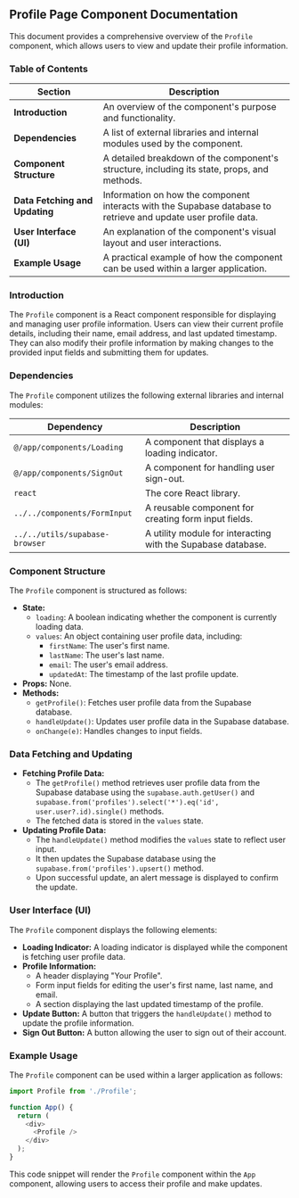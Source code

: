 ## Profile Page Component Documentation

This document provides a comprehensive overview of the `Profile` component, which allows users to view and update their profile information.

### Table of Contents

| Section | Description |
|---|---|
| **Introduction** |  An overview of the component's purpose and functionality. |
| **Dependencies** | A list of external libraries and internal modules used by the component. |
| **Component Structure** |  A detailed breakdown of the component's structure, including its state, props, and methods. |
| **Data Fetching and Updating** | Information on how the component interacts with the Supabase database to retrieve and update user profile data. |
| **User Interface (UI)** |  An explanation of the component's visual layout and user interactions. |
| **Example Usage** |  A practical example of how the component can be used within a larger application. |

### Introduction

The `Profile` component is a React component responsible for displaying and managing user profile information. Users can view their current profile details, including their name, email address, and last updated timestamp. They can also modify their profile information by making changes to the provided input fields and submitting them for updates.

### Dependencies

The `Profile` component utilizes the following external libraries and internal modules:

| Dependency | Description |
|---|---|
| `@/app/components/Loading` | A component that displays a loading indicator. |
| `@/app/components/SignOut` | A component for handling user sign-out. |
| `react` |  The core React library. |
| `../../components/FormInput` | A reusable component for creating form input fields. |
| `../../utils/supabase-browser` |  A utility module for interacting with the Supabase database. |

### Component Structure

The `Profile` component is structured as follows:

* **State:**
    * `loading`: A boolean indicating whether the component is currently loading data.
    * `values`: An object containing user profile data, including:
        * `firstName`:  The user's first name.
        * `lastName`: The user's last name.
        * `email`: The user's email address.
        * `updatedAt`: The timestamp of the last profile update.
* **Props:** None.
* **Methods:**
    * `getProfile()`:  Fetches user profile data from the Supabase database.
    * `handleUpdate()`: Updates user profile data in the Supabase database.
    * `onChange(e)`: Handles changes to input fields.

### Data Fetching and Updating

* **Fetching Profile Data:**
    * The `getProfile()` method retrieves user profile data from the Supabase database using the `supabase.auth.getUser()` and `supabase.from('profiles').select('*').eq('id', user.user?.id).single()` methods.
    * The fetched data is stored in the `values` state.
* **Updating Profile Data:**
    * The `handleUpdate()` method modifies the `values` state to reflect user input.
    * It then updates the Supabase database using the `supabase.from('profiles').upsert()` method.
    * Upon successful update, an alert message is displayed to confirm the update.

### User Interface (UI)

The `Profile` component displays the following elements:

* **Loading Indicator:** A loading indicator is displayed while the component is fetching user profile data.
* **Profile Information:**
    * A header displaying "Your Profile".
    * Form input fields for editing the user's first name, last name, and email.
    * A section displaying the last updated timestamp of the profile.
* **Update Button:** A button that triggers the `handleUpdate()` method to update the profile information.
* **Sign Out Button:**  A button allowing the user to sign out of their account.

### Example Usage

The `Profile` component can be used within a larger application as follows:

```javascript
import Profile from './Profile';

function App() {
  return (
    <div>
      <Profile />
    </div>
  );
}
```

This code snippet will render the `Profile` component within the `App` component, allowing users to access their profile and make updates. 
